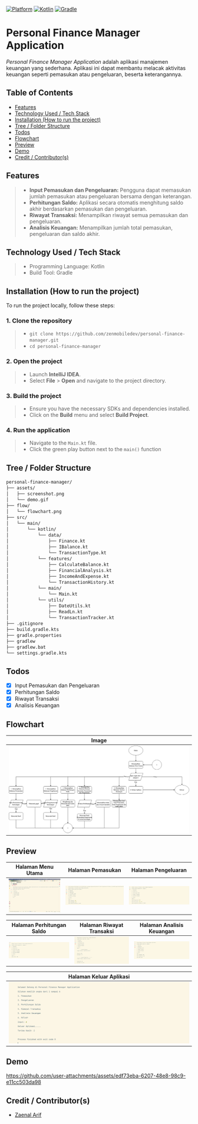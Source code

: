 [![Platform](https://img.shields.io/badge/JDK-17.54.21-3D7FC6?style=for-the-badge&logo=openJdk&logoColor=F88A02)](https://openjdk.org/)
[![Kotlin](https://img.shields.io/badge/Kotlin-2.0.20-3D7FC6?style=for-the-badge&logo=kotlin&logoColor=F88A02)](http://kotlinlang.org)
[![Gradle](https://img.shields.io/badge/gradle-8.8-02303A?style=for-the-badge&logo=gradle&logoColor=white)](https://developer.android.com/studio/releases/gradle-plugin)

# Personal Finance Manager Application

*Personal Finance Manager Application* adalah aplikasi manajemen keuangan yang sederhana. Aplikasi ini dapat membantu
melacak aktivitas keuangan seperti pemasukan atau pengeluaran, beserta keterangannya.

## Table of Contents

- [Features](#features)
- [Technology Used / Tech Stack](#technology-used--tech-stack)
- [Installation (How to run the project)](#installation-how-to-run-the-project)
- [Tree / Folder Structure](#tree--folder-structure)
- [Todos](#todos)
- [Flowchart](#flowchart)
- [Preview](#preview)
- [Demo](#demo)
- [Credit / Contributor(s)](#credit--contributors)

## Features

> - **Input Pemasukan dan Pengeluaran:** Pengguna dapat memasukan jumlah pemasukan atau pengeluaran bersama dengan
    keterangan.
> - **Perhitungan Saldo:** Aplikasi secara otomatis menghitung saldo akhir berdasarkan pemasukan dan pengeluaran.
> - **Riwayat Transaksi:** Menampilkan riwayat semua pemasukan dan pengeluaran.
> - **Analisis Keuangan:** Menampilkan jumlah total pemasukan, pengeluaran dan saldo akhir.

## Technology Used / Tech Stack
>- Programming Language: Kotlin
>- Build Tool: Gradle

## Installation (How to run the project)
To run the project locally, follow these steps:
### 1. Clone the repository
>- ```git clone https://github.com/zenmobiledev/personal-finance-manager.git ```
>- ```cd personal-finance-manager```

### 2. Open the project
>- Launch **IntelliJ IDEA**.
>- Select **File** > **Open** and navigate to the project directory.

### 3. Build the project
>- Ensure you have the necessary SDKs and dependencies installed.
>- Click on the **Build** menu and select **Build Project**.

### 4. Run the application
>- Navigate to the ```Main.kt``` file.
>- Click the green play button next to the ```main()``` function

## Tree / Folder Structure
```
personal-finance-manager/
├── assets/
│   ├── screenshot.png
│   └── demo.gif
├── flow/
│   └── flowchart.png
├── src/
│   └── main/
│       └── kotlin/
│           └── data/
│               ├── Finance.kt
│               ├── IBalance.kt
│               └── TransactionType.kt
│           └── features/
│               ├── CalculateBalance.kt
│               ├── FinancialAnalysis.kt
│               ├── IncomeAndExpense.kt
│               └── TransactionHistory.kt
│           └── main/
│               └── Main.kt        
│           └── utils/
│               ├── DateUtils.kt
│               ├── ReadLn.kt
│               └── TransactionTracker.kt
├── .gitignore
├── build.gradle.kts
├── gradle.properties
├── gradlew
├── gradlew.bat
└── settings.gradle.kts
```

## Todos
- [x] Input Pemasukan dan Pengeluaran
- [x] Perhitungan Saldo
- [x] Riwayat Transaksi
- [x] Analisis Keuangan

## Flowchart

| Image                            |
|----------------------------------|
| ![flowchart](assets/AppFlow.png) |

## Preview

| Halaman Menu Utama                | Halaman Pemasukan            | Halaman Pengeluaran            |
|-----------------------------------|------------------------------|--------------------------------|
| ![Main Page](assets/MainMenu.png) | ![Income](assets/Income.png) | ![Expense](assets/Expense.png) |

| Halaman Perhitungan Saldo                | Halaman Riwayat Transaksi                             | Halaman Analisis Keuangan                           |
|------------------------------------------|-------------------------------------------------------|-----------------------------------------------------|
| ![Calculate Balance](assets/Balance.png) | ![History Transaction](assets/HistoryTransaction.png) | ![Financial Analysis](assets/FinancialAnalysis.png) |

| Halaman Keluar Aplikasi         |
|---------------------------------|
| ![Exit App](assets/ExitApp.png) |

## Demo

https://github.com/user-attachments/assets/edf73eba-6207-48e8-98c9-e11cc503da98

## Credit / Contributor(s)
- [Zaenal Arif](https://github.com/zenmobiledev)
